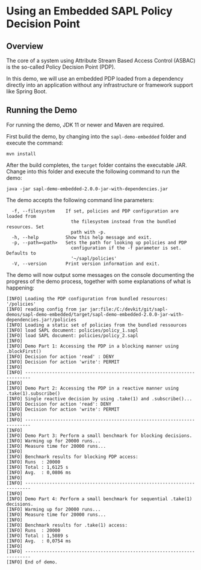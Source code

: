 # Using an Embedded SAPL Policy Decision Point

## Overview

The core of a system using Attribute Stream Based Access Control (ASBAC) is the so-called Policy Decision Point (PDP).

In this demo, we will use an embedded PDP loaded from a dependency directly into an application without any 
infrastructure or framework support like Spring Boot. 

## Running the Demo

For running the demo, JDK 11 or newer and Maven are required.

First build the demo, by changing into the `sapl-demo-embedded` folder and execute the command:

```
mvn install
```

After the build completes, the `target` folder contains the executable JAR.
Change into this folder and execute the following command to run the demo:

```
java -jar sapl-demo-embedded-2.0.0-jar-with-dependencies.jar
```

The demo accepts the following command line parameters:

```
  -f, --filesystem    If set, policies and PDP configuration are loaded from
                        the filesystem instead from the bundled resources. Set
                        path with -p.
  -h, --help          Show this help message and exit.
  -p, --path=<path>   Sets the path for looking up policies and PDP
                        configuration if the -f parameter is set. Defaults to
                        '~/sapl/policies'
  -V, --version       Print version information and exit.
```

The demo will now output some messages on the console documenting the progress of the demo process, 
together with some explanations of what is happening:

```
[INFO] Loading the PDP configuration from bundled resources: '/policies'
[INFO] reading config from jar jar:file:/C:/devkit/git/sapl-demos/sapl-demo-embedded/target/sapl-demo-embedded-2.0.0-jar-with-dependencies.jar!/policies
[INFO] Loading a static set of policies from the bundled ressources
[INFO] load SAPL document: policies/policy_1.sapl
[INFO] load SAPL document: policies/policy_2.sapl
[INFO]
[INFO] Demo Part 1: Accessing the PDP in a blocking manner using .blockFirst()
[INFO] Decision for action 'read' : DENY
[INFO] Decision for action 'write': PERMIT
[INFO]
[INFO] ------------------------------------------------------------------------
[INFO]
[INFO] Demo Part 2: Accessing the PDP in a reactive manner using .take(1).subscribe()
[INFO] Single reactive decision by using .take(1) and .subscribe()...
[INFO] Decision for action 'read': DENY
[INFO] Decision for action 'write': PERMIT
[INFO]
[INFO] ------------------------------------------------------------------------
[INFO]
[INFO] Demo Part 3: Perform a small benchmark for blocking decisions.
[INFO] Warming up for 20000 runs...
[INFO] Measure time for 20000 runs...
[INFO]
[INFO] Benchmark results for blocking PDP access:
[INFO] Runs  : 20000
[INFO] Total : 1,6125 s
[INFO] Avg.  : 0,0806 ms
[INFO]
[INFO] ------------------------------------------------------------------------
[INFO]
[INFO] Demo Part 4: Perform a small benchmark for sequential .take(1) decisions.
[INFO] Warming up for 20000 runs...
[INFO] Measure time for 20000 runs...
[INFO]
[INFO] Benchmark results for .take(1) access:
[INFO] Runs  : 20000
[INFO] Total : 1,5089 s
[INFO] Avg.  : 0,0754 ms
[INFO]
[INFO] ------------------------------------------------------------------------
[INFO] End of demo.
```

